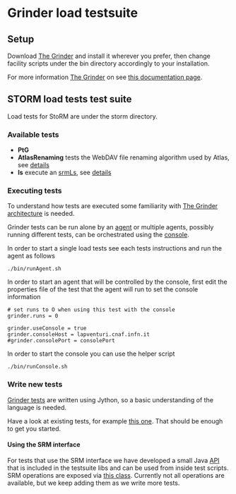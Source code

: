 # Grinder load  testsuite

## Setup

Download [The Grinder](http://sourceforge.net/projects/grinder/) and install it wherever you prefer, then change facility scripts under the bin directory
accordingly to your installation.  

For more information [The Grinder](http://sourceforge.net/projects/grinder/) on see [this documentation page](http://grinder.sourceforge.net/g3/getting-started.html#howtostart).

## STORM load tests test suite

Load tests for StoRM are under the storm directory.

### Available tests

* **PtG** 
* **AtlasRenaming** tests the WebDAV file renaming algorithm used by Atlas, see [details](https://github.com/italiangrid/grinder-load-testsuite/tree/master/storm/AtlasRenaming)
* **ls** execute an [srmLs](https://sdm.lbl.gov/srm-wg/doc/SRM.v2.2.html#_Toc241633105), see [details](https://github.com/italiangrid/grinder-load-testsuite/tree/master/storm/ls) 

### Executing tests

To understand how tests are executed some familiarity with [The Grinder architecture](http://grinder.sourceforge.net/g3/getting-started.html) is needed.

Grinder tests can be run alone by an [agent](http://grinder.sourceforge.net/g3/agents-and-workers.html#agent-processes) or multiple agents, possibly running different tests, can be orchestrated using the  [console](http://grinder.sourceforge.net/g3/console.html).

In order to start a single load tests see each tests instructions and run the agent as follows

    ./bin/runAgent.sh

In order to start an agent that will be controlled by the console, first edit the properties file of the test that the agent will run to set the console information
  
    # set runs to O when using this test with the console
    grinder.runs = 0
    
    grinder.useConsole = true
    grinder.consoleHost = lapventuri.cnaf.infn.it
    #grinder.consolePort = consolePort
  
In order to start the console you can use the helper script

    ./bin/runConsole.sh


### Write new tests

[Grinder tests](http://grinder.sourceforge.net/g3/scripts.html) are written using Jython, so a basic understanding of the language is needed.

Have a look at existing tests, for example [this one](https://github.com/italiangrid/grinder-load-testsuite/blob/master/storm/ls/test/test.py). That should be enough to get you started.

#### Using the SRM interface

For tests that use the SRM interface we have developed a small Java [API](https://github.com/italiangrid/test-srm-client) that is included in the testsuite libs and can be used from inside test scripts. SRM operations are exposed via [this class](https://github.com/italiangrid/test-srm-client/blob/master/src/main/java/org/italiangrid/srm/client/SRMClient.java). Currently not all operations are available, but we keep adding them as we write more tests.
